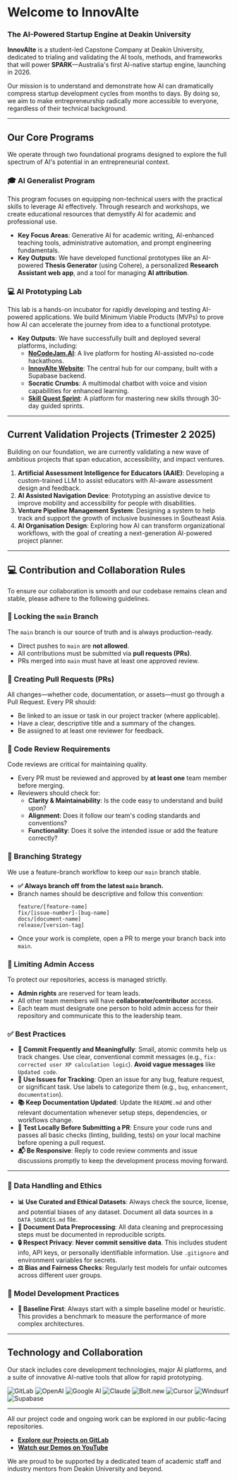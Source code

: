 # Welcome to InnovAIte
### The AI-Powered Startup Engine at Deakin University

**InnovAIte** is a student-led Capstone Company at Deakin University, dedicated to trialing and validating the AI tools, methods, and frameworks that will power **SPARK**—Australia's first AI-native startup engine, launching in 2026.

Our mission is to understand and demonstrate how AI can dramatically compress startup development cycles from months to days. By doing so, we aim to make entrepreneurship radically more accessible to everyone, regardless of their technical background.

---

## Our Core Programs

We operate through two foundational programs designed to explore the full spectrum of AI's potential in an entrepreneurial context.

### 🎓 AI Generalist Program
This program focuses on equipping non-technical users with the practical skills to leverage AI effectively. Through research and workshops, we create educational resources that demystify AI for academic and professional use.

*   **Key Focus Areas**: Generative AI for academic writing, AI-enhanced teaching tools, administrative automation, and prompt engineering fundamentals.
*   **Key Outputs**: We have developed functional prototypes like an AI-powered **Thesis Generator** (using Cohere), a personalized **Research Assistant web app**, and a tool for managing **AI attribution**.

### 💻 AI Prototyping Lab
This lab is a hands-on incubator for rapidly developing and testing AI-powered applications. We build Minimum Viable Products (MVPs) to prove how AI can accelerate the journey from idea to a functional prototype.

*   **Key Outputs**: We have successfully built and deployed several platforms, including:
    *   **[NoCodeJam.AI](http://nocodejam.ai/)**: A live platform for hosting AI-assisted no-code hackathons.
    *   **[InnovAIte Website](https://innovalte-deakin.web.app/)**: The central hub for our company, built with a Supabase backend.
    *   **Socratic Crumbs**: A multimodal chatbot with voice and vision capabilities for enhanced learning.
    *   **[Skill Quest Sprint](https://preview--skill-quest-sprint.lovable.app/)**: A platform for mastering new skills through 30-day guided sprints.

---

## Current Validation Projects (Trimester 2 2025)

Building on our foundation, we are currently validating a new wave of ambitious projects that span education, accessibility, and impact ventures.

1.  **Artificial Assessment Intelligence for Educators (AAIE)**: Developing a custom-trained LLM to assist educators with AI-aware assessment design and feedback.
2.  **AI Assisted Navigation Device**: Prototyping an assistive device to improve mobility and accessibility for people with disabilities.
3.  **Venture Pipeline Management System**: Designing a system to help track and support the growth of inclusive businesses in Southeast Asia.
4.  **AI Organisation Design**: Exploring how AI can transform organizational workflows, with the goal of creating a next-generation AI-powered project planner.

---

## 💻 Contribution and Collaboration Rules

To ensure our collaboration is smooth and our codebase remains clean and stable, please adhere to the following guidelines.

### 🚫 Locking the `main` Branch
The `main` branch is our source of truth and is always production-ready.
-   Direct pushes to `main` are **not allowed**.
-   All contributions must be submitted via **pull requests (PRs)**.
-   PRs merged into `main` must have at least one approved review.

### 🔁 Creating Pull Requests (PRs)
All changes—whether code, documentation, or assets—must go through a Pull Request. Every PR should:
-   Be linked to an issue or task in our project tracker (where applicable).
-   Have a clear, descriptive title and a summary of the changes.
-   Be assigned to at least one reviewer for feedback.

### 👀 Code Review Requirements
Code reviews are critical for maintaining quality.
-   Every PR must be reviewed and approved by **at least one** team member before merging.
-   Reviewers should check for:
    -   **Clarity & Maintainability**: Is the code easy to understand and build upon?
    -   **Alignment**: Does it follow our team's coding standards and conventions?
    -   **Functionality**: Does it solve the intended issue or add the feature correctly?

### 🌿 Branching Strategy
We use a feature-branch workflow to keep our `main` branch stable.
-   **✅ Always branch off from the latest `main` branch.**
-   Branch names should be descriptive and follow this convention:
    ```
    feature/[feature-name]
    fix/[issue-number]-[bug-name]
    docs/[document-name]
    release/[version-tag]
    ```
-   Once your work is complete, open a PR to merge your branch back into `main`.

### 🔐 Limiting Admin Access
To protect our repositories, access is managed strictly.
-   **Admin rights** are reserved for team leads.
-   All other team members will have **collaborator/contributor** access.
-   Each team must designate one person to hold admin access for their repository and communicate this to the leadership team.

### ✅ Best Practices
-   **💾 Commit Frequently and Meaningfully**: Small, atomic commits help us track changes. Use clear, conventional commit messages (e.g., `fix: corrected user XP calculation logic`). **Avoid vague messages** like `Updated code`.
-   **📌 Use Issues for Tracking**: Open an issue for any bug, feature request, or significant task. Use labels to categorize them (e.g., `bug`, `enhancement`, `documentation`).
-   **📚 Keep Documentation Updated**: Update the `README.md` and other relevant documentation whenever setup steps, dependencies, or workflows change.
-   **🧪 Test Locally Before Submitting a PR**: Ensure your code runs and passes all basic checks (linting, building, tests) on your local machine before opening a pull request.
-   **📬 Be Responsive**: Reply to code review comments and issue discussions promptly to keep the development process moving forward.

---

### 🧠 Data Handling and Ethics
-   **📊 Use Curated and Ethical Datasets**: Always check the source, license, and potential biases of any dataset. Document all data sources in a `DATA_SOURCES.md` file.
-   **🧼 Document Data Preprocessing**: All data cleaning and preprocessing steps must be documented in reproducible scripts.
-   **🔒 Respect Privacy**: **Never commit sensitive data**. This includes student info, API keys, or personally identifiable information. Use `.gitignore` and environment variables for secrets.
-   **⚖️ Bias and Fairness Checks**: Regularly test models for unfair outcomes across different user groups.

### 🧪 Model Development Practices
-   **🧱 Baseline First**: Always start with a simple baseline model or heuristic. This provides a benchmark to measure the performance of more complex architectures.

---

## Technology and Collaboration

Our stack includes core development technologies, major AI platforms, and a suite of innovative AI-native tools that allow for rapid prototyping.

![GitLab](https://img.shields.io/badge/GitLab-330F63?style=for-the-badge&logo=gitlab&logoColor=white)
![OpenAI](https://img.shields.io/badge/OpenAI-412991?style=for-the-badge&logo=openai&logoColor=white)
![Google AI](https://img.shields.io/badge/Google%20AI-4285F4?style=for-the-badge&logo=google&logoColor=white)
![Claude](https://img.shields.io/badge/Claude-D97743?style=for-the-badge)
![Bolt.new](https://img.shields.io/badge/Bolt.new-1389FD?style=for-the-badge&logo=stackblitz&logoColor=white)
![Cursor](https://img.shields.io/badge/Cursor-00E393?style=for-the-badge)
![Windsurf](https://img.shields.io/badge/Windsurf-00A99D?style=for-the-badge)
![Supabase](https://img.shields.io/badge/Supabase-3FCF8E?style=for-the-badge&logo=supabase&logoColor=white)

---

All our project code and ongoing work can be explored in our public-facing repositories.

- **[Explore our Projects on GitLab](https://gitlab.deakin.edu.au/innovaite)**
- **[Watch our Demos on YouTube](https://www.youtube.com/@InnovAIteDeakin)**

We are proud to be supported by a dedicated team of academic staff and industry mentors from Deakin University and beyond.
